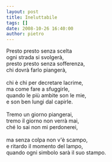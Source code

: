 ```yaml
---
layout: post
title: Ineluttabile
tags: []
date: 2008-10-26 16:40:00
author: pietro
---
```

Presto presto senza scelta<br/>ogni strada si svolgerà,<br/>presto presto senza sofferenza,<br/>chi dovrà farlo piangerà,<br/><br/>chi è chi per decretare lacrime,<br/>ma come fare a sfuggirle,<br/>quando le più ambite son le mie,<br/>e son ben lungi dal capirle.<br/><br/>Tremo un giorno piangerai,<br/>tremo il giorno non verrà mai,<br/>ché lo sai non mi perdonerei,<br/><br/>ma senza colpa non v'è scampo,<br/>e ritardo il momento del lampo,<br/>quando ogni simbolo sarà il suo stampo.
